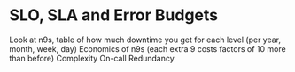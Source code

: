 # SLO, SLA and Error Budgets
Look at n9s, table of how much downtime you get for each level (per year, month, week, day)
Economics of n9s (each extra 9 costs factors of 10 more than before)
Complexity
On-call
Redundancy

